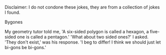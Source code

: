Disclaimer: I do not condone these jokes, they are from a collection of jokes I found.

Bygones

My geometry tutor told me, 'A six-sided polygon is called a hexagon, a five-sided one is called a pentagon.' 
'What about two sided ones?' I asked. 
'They don't exist,' was his response. 
'I beg to differ! I think we should just let bi-gons be bi-gons.'

